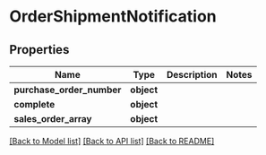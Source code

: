 # OrderShipmentNotification

## Properties
Name | Type | Description | Notes
------------ | ------------- | ------------- | -------------
**purchase_order_number** | **object** |  | 
**complete** | **object** |  | 
**sales_order_array** | **object** |  | 

[[Back to Model list]](../README.md#documentation-for-models) [[Back to API list]](../README.md#documentation-for-api-endpoints) [[Back to README]](../README.md)

